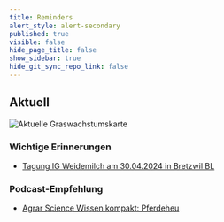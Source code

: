 ```yaml
---
title: Reminders
alert_style: alert-secondary
published: true
visible: false
hide_page_title: false
show_sidebar: true
hide_git_sync_repo_link: false
---
```


## Aktuell

![Aktuelle Graswachstumskarte](/uploads/Graswachstumskarte_aktuell.svg)


### Wichtige Erinnerungen
* [Tagung IG Weidemilch am 30.04.2024 in Bretzwil BL](https://www.weidemilch.ch/2024/03/26/fruehjahrstagung-2024/)

### Podcast-Empfehlung
* [Agrar Science Wissen kompakt: Pferdeheu](https://raumberg-gumpenstein.at/forschung/infothek/agrar-science-wissen-kompakt/podcast-videos-aktuelles/65-pferdeheu-was-ist-zu-beachten-podcast.html)

<!-- [button label="Required Reading Quiz due June 4th" url="https://canvas.sfu.ca/courses/55288/quizzes/123648" /] -->
